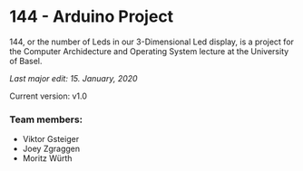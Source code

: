 # 144 - Arduino Project

144, or the number of Leds in our 3-Dimensional Led display, is a project for the Computer Archidecture and Operating System lecture at the University of Basel. 

*Last major edit: 15. January, 2020*

Current version: v1.0

### Team members: 
* Viktor Gsteiger
* Joey Zgraggen
* Moritz Würth

